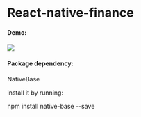 # React-native-finance
<div>
<h4>Demo:</h4>
<img style="display:block;margin-left:auto;margin-right:auto" src='video.gif'>
<h4>Package dependency:</h4>
<p>NativeBase</p> 
<p>install it by running:</p>
<p>npm install native-base --save</p>
</div>
